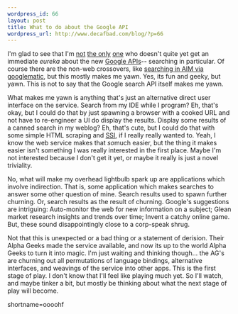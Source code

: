 ```yaml
--- 
wordpress_id: 66
layout: post
title: What to do about the Google API
wordpress_url: http://www.decafbad.com/blog/?p=66
---
```

<p>I'm glad to see that I'm <a href="http://www.metafilter.com/mefi/16286">not</a> <a href="http://mikel.org/2002_04_07_mikelarch.html#75326362">the only</a> <a href="http://aaronland.info/weblog">one</a> who doesn't quite yet get an immediate <i>eureka</i> about the new <a href="http://www.google.com/apis">Google APIs</a>-- searching in particular.  Of course there are the non-web crossovers, like <a href="http://www.interconnected.org/home/more/googlematic.gif">searching in AIM via googlematic</a>, but this mostly makes me yawn.  Yes, its fun and geeky, but yawn.  This is not to say that the Google search API itself makes me yawn.</p>
<p>What makes me yawn is anything that's just an alternative direct user interface on the service.  Search from my IDE while I program?  Eh, that's okay, but I could do that by just spawning a browser with a cooked URL and not have to re-engineer a UI do display the results.  Display some results of a canned search in my weblog?  Eh, that's cute, but I could do that with some simple HTML scraping and <a href="http://www.decafbad.com/twiki/bin/view/Main/SSI">SSI</a>, if I really really wanted to.  Yeah, I know the web service makes that <i>so</i>much easier, but the thing it makes easier isn't something I was really interested in the first place.  Maybe I'm not interested because I don't get it yet, or maybe it really is just a novel triviality.</p>
<p>No, what will make my overhead lightbulb spark up are applications which involve indirection.  That is, some application which makes searches to answer some other question of mine.  Search results used to spawn further churning.  Or, search results as the result of churning.  Google's suggestions are intriguing: Auto-monitor the web for new information on a subject; Glean market research insights and trends over time; Invent a catchy online game.  But, these sound disappointingly close to a corp-speak shrug.  </p>
<p>Not that this is unexpected or a bad thing or a statement of derision.  Their Alpha Geeks made the service available, and now its up to the world Alpha Geeks to turn it into magic.  I'm just waiting and thinking though...  the AG's are churning out all permutations of language bindings, alternative interfaces, and weavings of the service into other apps.  This is the first stage of play.  I don't know that I'll feel like playing much yet.  So I'll watch, and maybe tinker a bit, but mostly be thinking about what the next stage of play will become.</p>
<!--more-->
shortname=oooohf
